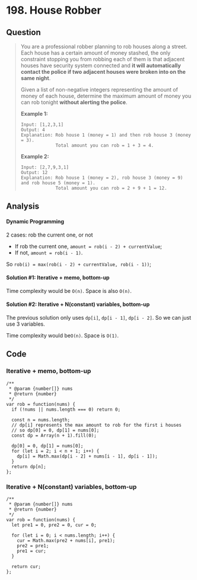 # 198. House Robber

## Question

> You are a professional robber planning to rob houses along a street. Each house has a certain amount of money stashed, the only constraint stopping you from robbing each of them is that adjacent houses have security system connected and **it will automatically contact the police if two adjacent houses were broken into on the same night**.
>
> Given a list of non-negative integers representing the amount of money of each house, determine the maximum amount of money you can rob tonight **without alerting the police**.
>
> **Example 1:**
>
> ```text
> Input: [1,2,3,1]
> Output: 4
> Explanation: Rob house 1 (money = 1) and then rob house 3 (money = 3).
>              Total amount you can rob = 1 + 3 = 4.
> ```
>
> **Example 2:**
>
> ```text
> Input: [2,7,9,3,1]
> Output: 12
> Explanation: Rob house 1 (money = 2), rob house 3 (money = 9) and rob house 5 (money = 1).
>              Total amount you can rob = 2 + 9 + 1 = 12.
> ```

## Analysis

#### Dynamic Programming

2 cases: rob the current one, or not

* If rob the current one, `amount = rob(i - 2) + currentValue`;
* If not, `amount = rob(i - 1)`.

So `rob(i) = max(rob(i - 2) + currentValue, rob(i - 1))`;

#### Solution \#1: Iterative + memo, bottom-up

Time complexity would be `O(n)`. Space is also `O(n)`.

#### Solution \#2: Iterative + N\(constant\) variables, bottom-up

The previous solution only uses `dp[i]`, `dp[i - 1]`, `dp[i - 2]`. So we can just use 3 variables.

Time complexity would be`O(n)`. Space is `O(1)`.

## Code

### Iterative + memo, bottom-up

```text
/**
 * @param {number[]} nums
 * @return {number}
 */
var rob = function(nums) {
  if (!nums || nums.length === 0) return 0;

  const n = nums.length;
  // dp[i] represents the max amount to rob for the first i houses
  // so dp[0] = 0, dp[1] = nums[0];
  const dp = Array(n + 1).fill(0);
  
  dp[0] = 0, dp[1] = nums[0];
  for (let i = 2; i < n + 1; i++) {
    dp[i] = Math.max(dp[i - 2] + nums[i - 1], dp[i - 1]);  
  }
  return dp[n];
};
```

### Iterative + N\(constant\) variables, bottom-up

```text
/**
 * @param {number[]} nums
 * @return {number}
 */
var rob = function(nums) {
  let pre1 = 0, pre2 = 0, cur = 0;
  
  for (let i = 0; i < nums.length; i++) {
    cur = Math.max(pre2 + nums[i], pre1);
    pre2 = pre1;
    pre1 = cur;
  }
  
  return cur;
};
```

